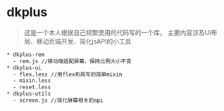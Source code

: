 # dkplus
> 这是一个本人根据自己频繁使用的代码写的一个库。
主要内容涉及UI布局、移动页端开发、简化jsAPI的小工具


```txt
* dkplus-rem
  - rem.js //移动端适配屏幕，保持比例大小不变
* dkplus-ui
  - flex.less //用flex布局写的简单mixin
  - mixin.less
  - reset.less
* dkplus-utils
  - screen.js //简化屏幕相关的api
```